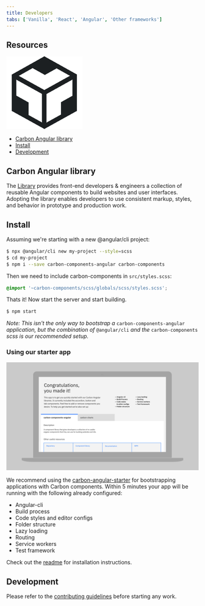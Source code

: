 ```yaml
---
title: Developers
tabs: ['Vanilla', 'React', 'Angular', 'Other frameworks']
---
```


## Resources

<grid-wrapper col_lg="8" flex="true" bleed="true">
<clickable-tile
    title="Try Angular components with CodeSandbox."
    href="https://codesandbox.io/s/0129r494ql"
    type="resource"
     >
    <img src="images/codesandbox.png" alt="CodeSandbox"/>
</clickable-tile>
</grid-wrapper>


<anchor-links>
<ul>
    <li><a href="#carbon-angular-library">Carbon Angular library</a></li>
    <li><a href="#install">Install</a></li>
    <li><a href="#development">Development</a></li>
    
</ul>
</anchor-links>

## Carbon Angular library

The [Library](http://angular.carbondesignsystem.com/) provides front-end developers & engineers a collection of reusable Angular components to build websites and user interfaces. Adopting the library enables developers to use consistent markup, styles, and behavior in prototype and production work.

## Install

Assuming we're starting with a new @angular/cli project:

```sh
$ npx @angular/cli new my-project --style=scss
$ cd my-project
$ npm i --save carbon-components-angular carbon-components
```

Then we need to include carbon-components in `src/styles.scss`:

```scss
@import '~carbon-components/scss/globals/scss/styles.scss';
```

Thats it! Now start the server and start building.

```sh
$ npm start
```

_Note: This isn't the only way to bootstrap a_ `carbon-components-angular` _application, but the combination of_ `@angular/cli` _and the_ `carbon-components` _scss is our recommended setup._


### Using our starter app

<image-component cols="12" bg="none">

![carbon-angular-starter screenshot](images/carbon-angular-starter.png)

</image-component>

We recommend using the [carbon-angular-starter](https://github.com/carbon-design-system/carbon-angular-starter) for bootstrapping applications with Carbon components. Within 5 minutes your app will be running with the following already configured:

- Angular-cli
- Build process
- Code styles and editor configs
- Folder structure
- Lazy loading
- Routing
- Service workers
- Test framework

Check out the [readme](https://github.com/carbon-design-system/carbon-angular-starter) for installation instructions.

## Development

Please refer to the [contributing guidelines](https://github.com/IBM/carbon-components-angular/blob/master/README.md#contributing) before starting any work.
